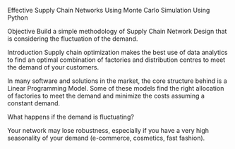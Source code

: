 Effective Supply Chain Networks Using Monte Carlo Simulation Using Python

Objective
Build a simple methodology of Supply Chain Network Design that is considering the fluctuation of the demand.

Introduction
Supply chain optimization makes the best use of data analytics to find an optimal combination of factories and distribution centres to meet the demand of your customers.

In many software and solutions in the market, the core structure behind is a Linear Programming Model. Some of these models find the right allocation of factories to meet the demand and minimize the costs assuming a constant demand.

What happens if the demand is fluctuating?

Your network may lose robustness, especially if you have a very high seasonality of your demand (e-commerce, cosmetics, fast fashion).
